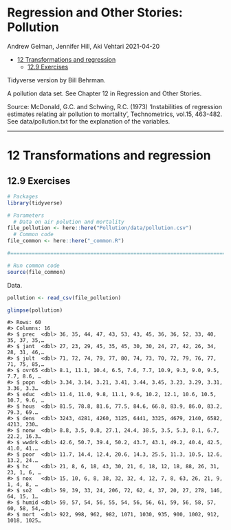 Regression and Other Stories: Pollution
================
Andrew Gelman, Jennifer Hill, Aki Vehtari
2021-04-20

-   [12 Transformations and
    regression](#12-transformations-and-regression)
    -   [12.9 Exercises](#129-exercises)

Tidyverse version by Bill Behrman.

A pollution data set. See Chapter 12 in Regression and Other Stories.

Source: McDonald, G.C. and Schwing, R.C. (1973) ‘Instabilities of
regression estimates relating air pollution to mortality’,
Technometrics, vol.15, 463-482. See data/pollution.txt for the
explanation of the variables.

------------------------------------------------------------------------

# 12 Transformations and regression

## 12.9 Exercises

``` r
# Packages
library(tidyverse)

# Parameters
  # Data on air polution and mortality
file_pollution <- here::here("Pollution/data/pollution.csv")
  # Common code
file_common <- here::here("_common.R")

#===============================================================================

# Run common code
source(file_common)
```

Data.

``` r
pollution <- read_csv(file_pollution)

glimpse(pollution)
```

    #> Rows: 60
    #> Columns: 16
    #> $ prec  <dbl> 36, 35, 44, 47, 43, 53, 43, 45, 36, 36, 52, 33, 40, 35, 37, 35,…
    #> $ jant  <dbl> 27, 23, 29, 45, 35, 45, 30, 30, 24, 27, 42, 26, 34, 28, 31, 46,…
    #> $ jult  <dbl> 71, 72, 74, 79, 77, 80, 74, 73, 70, 72, 79, 76, 77, 71, 75, 85,…
    #> $ ovr65 <dbl> 8.1, 11.1, 10.4, 6.5, 7.6, 7.7, 10.9, 9.3, 9.0, 9.5, 7.7, 8.6, …
    #> $ popn  <dbl> 3.34, 3.14, 3.21, 3.41, 3.44, 3.45, 3.23, 3.29, 3.31, 3.36, 3.3…
    #> $ educ  <dbl> 11.4, 11.0, 9.8, 11.1, 9.6, 10.2, 12.1, 10.6, 10.5, 10.7, 9.6, …
    #> $ hous  <dbl> 81.5, 78.8, 81.6, 77.5, 84.6, 66.8, 83.9, 86.0, 83.2, 79.3, 69.…
    #> $ dens  <dbl> 3243, 4281, 4260, 3125, 6441, 3325, 4679, 2140, 6582, 4213, 230…
    #> $ nonw  <dbl> 8.8, 3.5, 0.8, 27.1, 24.4, 38.5, 3.5, 5.3, 8.1, 6.7, 22.2, 16.3…
    #> $ wwdrk <dbl> 42.6, 50.7, 39.4, 50.2, 43.7, 43.1, 49.2, 40.4, 42.5, 41.0, 41.…
    #> $ poor  <dbl> 11.7, 14.4, 12.4, 20.6, 14.3, 25.5, 11.3, 10.5, 12.6, 13.2, 24.…
    #> $ hc    <dbl> 21, 8, 6, 18, 43, 30, 21, 6, 18, 12, 18, 88, 26, 31, 23, 1, 6, …
    #> $ nox   <dbl> 15, 10, 6, 8, 38, 32, 32, 4, 12, 7, 8, 63, 26, 21, 9, 1, 4, 8, …
    #> $ so2   <dbl> 59, 39, 33, 24, 206, 72, 62, 4, 37, 20, 27, 278, 146, 64, 15, 1…
    #> $ humid <dbl> 59, 57, 54, 56, 55, 54, 56, 56, 61, 59, 56, 58, 57, 60, 58, 54,…
    #> $ mort  <dbl> 922, 998, 962, 982, 1071, 1030, 935, 900, 1002, 912, 1018, 1025…
